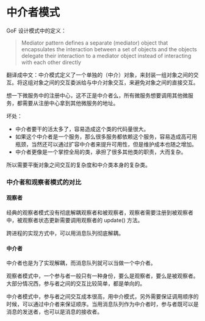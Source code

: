 # 中介者模式

GoF 设计模式中的定义：

> Mediator pattern defines a separate (mediator) object that encapsulates the interaction between a set of objects and the objects delegate their interaction to a mediator object instead of interacting with each other directly  

翻译成中文：中介模式定义了一个单独的（中介）对象，来封装一组对象之间的交互。将这组对象之间的交互委派给与中介对象交互，来避免对象之间的直接交互。  

想一下微服务中的注册中心，这不正是中介者么，所有微服务想要调用其他微服务，都需要从注册中心拿到其他微服务的地址。

坏处：

- 中介者要干的活太多了，容易造成这个类的代码量很大。
- 如果这个中介者是一个服务，那么很多服务都依赖这个服务，容易造成高可用瓶颈，当然还可以通过扩容中介者来提升可用性，但是维护成本也随之增加。
- 中介者更像是一个掌控全局的类，承担了很多其他类的职责，大而复杂。

所以需要平衡对象之间交互的复杂度和中介类本身的复杂类。

### 中介者和观察者模式的对比

#### 观察者

经典的观察者模式没有彻底解耦观察者和被观察者，观察者需要注册到被观察者中，被观察者状态更新需要调用观察者的 update() 方法。

跨进程的实现方式中，可以用消息队列彻底解耦。

#### 中介者

中介者也是为了实现解耦，而消息队列就可以当做一个中介者。

观察者模式中，一个参与者一般只有一种身份，要么是观察者，要么是被观察者。大部分情况西，参与者之间的交互比较简单，都是单向的。

中介者模式中，参与者之间交互成本很高，用中介模式，另外需要保证调用顺序的时候，可以通过中介者来保证顺序。当用消息队列作为中介者时，参与者既可以是消息的发送者，也可以是消息的接收者。
